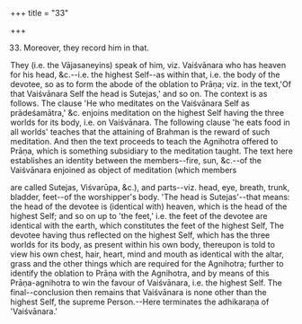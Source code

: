 +++
title = "33"

+++


33. Moreover, they record him in that.

They (i.e. the Vājasaneyins) speak of him, viz. Vaiśvānara who has heaven for his head, &c.--i.e. the highest Self--as within that, i.e. the body of the devotee, so as to form the abode of the oblation to Prāṇa; viz. in the text,'Of that Vaiśvānara Self the head is Sutejas,' and so on. The context is as follows. The clause 'He who meditates on the Vaiśvānara Self as prādeśamātra,' &c. enjoins meditation on the highest Self having the three worlds for its body, i.e. on Vaiśvānara. The following clause 'he eats food in all worlds' teaches that the attaining of Brahman is the reward of such meditation. And then the text proceeds to teach the Agnihotra offered to Prāṇa, which is something subsidiary to the meditation taught. The text here establishes an identity between the members--fire, sun, &c.--of the Vaiśvānara enjoined as object of meditation (which members

are called Sutejas, Viśvarūpa, &c.), and parts--viz. head, eye, breath, trunk, bladder, feet--of the worshipper's body. 'The head is Sutejas'--that means: the head of the devotee is (identical with) heaven, which is the head of the highest Self; and so on up to 'the feet,' i.e. the feet of the devotee are identical with the earth, which constitutes the feet of the highest Self, The devotee having thus reflected on the highest Self, which has the three worlds for its body, as present within his own body, thereupon is told to view his own chest, hair, heart, mind and mouth as identical with the altar, grass and the other things which are required for the Agnihotra; further to identify the oblation to Prāṇa with the Agnihotra, and by means of this Prāṇa-agnihotra to win the favour of Vaiśvānara, i.e. the highest Self. The final--conclusion then remains that Vaiśvānara is none other than the highest Self, the supreme Person.--Here terminates the adhikaraṇa of 'Vaiśvānara.'

